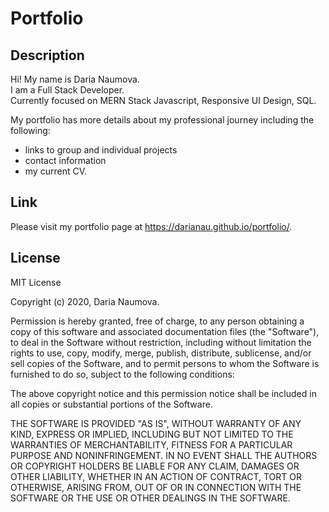 # Portfolio

## Description

Hi! My name is Daria Naumova.  
I am a Full Stack Developer.  
Currently focused on MERN Stack Javascript, Responsive UI Design, SQL.  

My portfolio has more details about my professional journey including the following:
* links to group and individual projects
* contact information
* my current CV. 

## Link 

Please visit my portfolio page at https://darianau.github.io/portfolio/.

## License

MIT License

Copyright (c) 2020, Daria Naumova.

Permission is hereby granted, free of charge, to any person obtaining a copy of this software and associated documentation files (the "Software"), to deal in the Software without restriction, including without limitation the rights to use, copy, modify, merge, publish, distribute, sublicense, and/or sell copies of the Software, and to permit persons to whom the Software is furnished to do so, subject to the following conditions:

The above copyright notice and this permission notice shall be included in all copies or substantial portions of the Software.

THE SOFTWARE IS PROVIDED "AS IS", WITHOUT WARRANTY OF ANY KIND, EXPRESS OR IMPLIED, INCLUDING BUT NOT LIMITED TO THE WARRANTIES OF MERCHANTABILITY, FITNESS FOR A PARTICULAR PURPOSE AND NONINFRINGEMENT. IN NO EVENT SHALL THE AUTHORS OR COPYRIGHT HOLDERS BE LIABLE FOR ANY CLAIM, DAMAGES OR OTHER LIABILITY, WHETHER IN AN ACTION OF CONTRACT, TORT OR OTHERWISE, ARISING FROM, OUT OF OR IN CONNECTION WITH THE SOFTWARE OR THE USE OR OTHER DEALINGS IN THE SOFTWARE.



